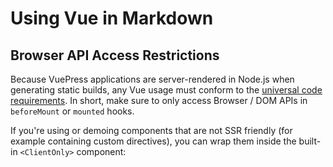 # Using Vue in Markdown

## Browser API Access Restrictions

Because VuePress applications are server-rendered in Node.js when generating static builds, any Vue usage must conform to the [universal code requirements](https://ssr.vuejs.org/en/universal.html). In short, make sure to only access Browser / DOM APIs in `beforeMount` or `mounted` hooks.

If you're using or demoing components that are not SSR friendly (for example containing custom directives), you can wrap them inside the built-in `<ClientOnly>` component:
